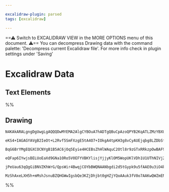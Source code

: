 ```yaml
---

excalidraw-plugin: parsed
tags: [excalidraw]

---
```

==⚠  Switch to EXCALIDRAW VIEW in the MORE OPTIONS menu of this document. ⚠== You can decompress Drawing data with the command palette: 'Decompress current Excalidraw file'. For more info check in plugin settings under 'Saving'


# Excalidraw Data

## Text Elements
%%
## Drawing
```compressed-json
N4KAkARALgngDgUwgLgAQQQDwMYEMA2AlgCYBOuA7hADTgQBuCpAzoQPYB2KqATLZMzYBXUtiRoIACyhQ4zZAHoFAc0JRJQgEYA6bGwC2CgF7N6hbEcK4OCtptbErHALRY8RMpWdx8Q1TdIEfARcZgRmBShcZQUebQBGOIAWGjoghH0EDihmbgBtcDBQMBKIEm4IAFkAM1xCAFUASQB1RvwAa3ZmSRhJAEc+hAA2HlSSyFhECsDsKI5lYLHSzG5n

eKS4+IAGAGYAVgB2IeOt+L2Rvf5SmFXzgE5tA4O7+IOkgA4tpKH3g8vCyAUEjqbg8LZDbSfd7xY57XZ3cE8f7jKQIQjKaSg947bQ8O5DfFDPZ7HgHHZJJJXSDWBbiVBbKkQZhQUhsdoIADCbHwbFIFQAxPEEEKhUtIJpcNh2spWUIOMQuTy+RIWdZmHBcIFsmKINVCPh8ABlWCLCSCDw65ms9nNYGSUGMq1shDGmCm9Dm8qM2UYjjhXJoeKMtga7

BqG6BrYMgEQGXCOCNYgB1B5AC6jOq5Eyie4HCEBsZhHlWAquC2Otl8r9zGTxRRkzpOwBAF9HQgEMRuDD9nskutoyjGCx2Fw0Dwhoyh6xOAA5ThibiHaE8eLxT6F5gAEXSUA73Fq+DCjM0wnlAFFgplssm8wWY0I4MRcLvO4G/rsdncdu8Rs9GUQOHaXN83wf82ClPc0APMJCmbcB0zoXA4DgY1nzpOtoEkDI6QgIgMSgJYGEIBAKAAIUlaVKwVbl

eQFap6IYwjsBELUoEaXd9GNa1ORo5V0EFYVBKYlisjYjjyKlOM5WopUKlVDh1U1UThNIVj2IyAAxfUjRNHDPU7K4IGY1TRPUziWWdW1iBBMdDOMtSOK451XXdJluS9QojJE7IzIAJWEX1/S7OzvLEjIAHlQ3DLsoxCkyfI4jTOCgDTcH0fUI1QZFIHs0zEuSw1CCMOkwTihyMgAFSwKAAEE8NHdBgmqAiyryjJUNIWrVLYCgsNwV9UFvUDPNyhKM

jPeUau63qQgGiBNVZKhWrG/QpsWir4BwqjCOYbBWQNAANbgdi2d5tGypk9u5fAAE0u3iO4kkhIYDjXP5DKMNgDG4OtIHoAghDpeJYOWsL9H86Tq2TCBtsMmUSEK4rQQHSB4eIY0EDgRc4dIEhKjYYgEAm3BNGCAboIQHGSEVWi0F+iBSO5ObSGUCUAAoVwOaheFebnOe5rZzoASh1XyEGUfNNWmVncA5k6+fl3hFcFvYRZBkbQqc9lIqgEcbxAwz

MzShAxeLXH5h+mMshJsnuBZQHGWwIgsbQe3KZjDhjbt0gHZjYQoAAuk3fV0o7AAKwQWZmENT24HxwnidJyDUApwzJV1xgKq+/BLfrTaKjCYJZhHHVmOZAwNqmNAhrAiDyYII8Y0zAxDXSYvOH3Bv3ZRfBQlq4vM+z4CDVg8BWzoPVglrODmyAA==
```
%%